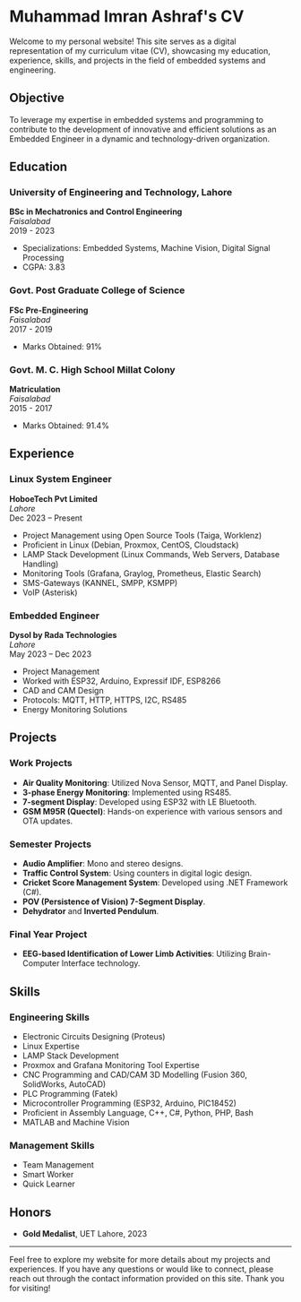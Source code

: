 # Muhammad Imran Ashraf's CV
Welcome to my personal website! This site serves as a digital representation of my curriculum vitae (CV), showcasing my education, experience, skills, and projects in the field of embedded systems and engineering. 

## Objective
To leverage my expertise in embedded systems and programming to contribute to the development of innovative and efficient solutions as an Embedded Engineer in a dynamic and technology-driven organization.

## Education

### University of Engineering and Technology, Lahore
**BSc in Mechatronics and Control Engineering**  
*Faisalabad*  
2019 - 2023  
- Specializations: Embedded Systems, Machine Vision, Digital Signal Processing  
- CGPA: 3.83

### Govt. Post Graduate College of Science
**FSc Pre-Engineering**  
*Faisalabad*  
2017 - 2019  
- Marks Obtained: 91%

### Govt. M. C. High School Millat Colony
**Matriculation**  
*Faisalabad*  
2015 - 2017  
- Marks Obtained: 91.4%

## Experience

### Linux System Engineer
**HoboeTech Pvt Limited**  
*Lahore*  
Dec 2023 – Present  
- Project Management using Open Source Tools (Taiga, Worklenz)
- Proficient in Linux (Debian, Proxmox, CentOS, Cloudstack)
- LAMP Stack Development (Linux Commands, Web Servers, Database Handling)
- Monitoring Tools (Grafana, Graylog, Prometheus, Elastic Search)
- SMS-Gateways (KANNEL, SMPP, KSMPP)
- VoIP (Asterisk)

### Embedded Engineer
**Dysol by Rada Technologies**  
*Lahore*  
May 2023 – Dec 2023  
- Project Management
- Worked with ESP32, Arduino, Expressif IDF, ESP8266
- CAD and CAM Design
- Protocols: MQTT, HTTP, HTTPS, I2C, RS485
- Energy Monitoring Solutions

## Projects

### Work Projects
- **Air Quality Monitoring**: Utilized Nova Sensor, MQTT, and Panel Display.
- **3-phase Energy Monitoring**: Implemented using RS485.
- **7-segment Display**: Developed using ESP32 with LE Bluetooth.
- **GSM M95R (Quectel)**: Hands-on experience with various sensors and OTA updates.

### Semester Projects
- **Audio Amplifier**: Mono and stereo designs.
- **Traffic Control System**: Using counters in digital logic design.
- **Cricket Score Management System**: Developed using .NET Framework (C#).
- **POV (Persistence of Vision) 7-Segment Display**.
- **Dehydrator** and **Inverted Pendulum**.

### Final Year Project
- **EEG-based Identification of Lower Limb Activities**: Utilizing Brain-Computer Interface technology.

## Skills

### Engineering Skills
- Electronic Circuits Designing (Proteus)
- Linux Expertise
- LAMP Stack Development
- Proxmox and Grafana Monitoring Tool Expertise
- CNC Programming and CAD/CAM 3D Modelling (Fusion 360, SolidWorks, AutoCAD)
- PLC Programming (Fatek)
- Microcontroller Programming (ESP32, Arduino, PIC18452)
- Proficient in Assembly Language, C++, C#, Python, PHP, Bash
- MATLAB and Machine Vision

### Management Skills
- Team Management
- Smart Worker
- Quick Learner

## Honors
- **Gold Medalist**, UET Lahore, 2023

---

Feel free to explore my website for more details about my projects and experiences. If you have any questions or would like to connect, please reach out through the contact information provided on this site. Thank you for visiting!

